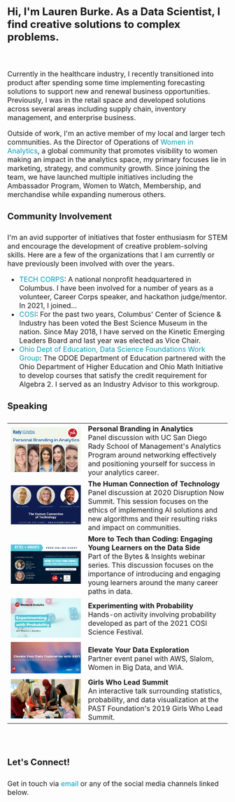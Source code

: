 <h3 style="font-size:24px;">
  Hi, I'm Lauren Burke. As a Data Scientist, I find creative solutions to complex problems.
</h3>

<div style="line-height:20px;"><br></div>

<p style="font-size:16px;">
Currently in the healthcare industry, I recently transitioned into product after spending some time implementing forecasting solutions to support new and renewal business opportunities. Previously, I was in the retail space and developed solutions across several areas including supply chain, inventory management, and enterprise business. 
</p>

<p style="font-size:16px;">
Outside of work, I'm an active member of my local and larger tech communities. As the Director of Operations of <a href="https://womeninanalytics.com" style="text-decoration: none; color:#039fb9">Women in Analytics</a>, a global community that promotes visibility to women making an impact in the analytics space, my primary focuses lie in marketing, strategy, and community growth. Since joining the team, we have launched multiple initiatives including the Ambassador Program, Women to Watch, Membership, and merchandise while expanding numerous others.
</p>

<h4 style="font-size:20px;">
Community Involvement
</h4>

<p style="font-size:16px;"> I'm an avid supporter of initiatives that foster enthusiasm for STEM and encourage the development of creative problem-solving skills. Here are a few of the organizations that I am currently or have previously been involved with over the years. </p>
  
<p style="font-size:16px;">
  <ul style="font-size:16px;">
    <li style="font-size:16px;"><a href="https://techcorps.org/" style="text-decoration: none; color:#039fb9">TECH CORPS</a>: A national nonprofit headquartered in Columbus. I have been involved for a number of years as a volunteer, Career Corps speaker, and hackathon judge/mentor. In 2021, I joined...</li>
    <li style="font-size:16px;"><a href="https://cosi.org/"  style="text-decoration: none; color:#039fb9">COSI</a>: For the past two years, Columbus' Center of Science & Industry has been voted the Best Science Museum in the nation. Since May 2018, I have served on the Kinetic Emerging Leaders Board and last year was elected as Vice Chair.</li>
    <li style="font-size:16px;"><a href="http://education.ohio.gov/Topics/Learning-in-Ohio/Mathematics/Resources-for-Mathematics/Math-Pathways/Data-Science-Foundations"  style="text-decoration: none; color:#039fb9">Ohio Dept of Education, Data Science Foundations Work Group</a>: The ODOE Department of Education partnered with the Ohio Department of Higher Education and Ohio Math Initiative to develop courses that satisfy the credit requirement for Algebra 2. I served as an Industry Advisor to this workgroup.</li>
  </ul>
</p>

<h4 style="font-size:20px;">
Speaking
</h4>


<table style="width:100%; border:none;" cellspacing="10" >
  <tr style="border:none;">
    <td style="width:35%;border:none;font-size:16px;"><img src="assets/images/personal-branding-in-analytics.png"></td>
    <td style="border: none;font-size:16px;"><b>Personal Branding in Analytics</b><br>Panel discussion with UC San Diego Rady School of Management's Analytics Program around networking effectively and positioning yourself for success in your analytics career.</td>
  </tr>
  
  <tr style="border:none;">
    <td style="width:35%;border:none;font-size:16px;"><img src="assets/images/dnsummit.png"></td>
    <td style="border: none;font-size:16px;"><b>The Human Connection of Technology</b> <br> Panel discussion at 2020 Disruption Now Summit. This session focuses on the ethics of implementing AI solutions and new algorithms and their resulting risks and impact on communities.</td>
  </tr>
  
  <tr style="border:none;">
    <td style="width:35%;border:none;font-size:16px;"><img src="assets/images/bi-more-to-tech.png"></td>
    <td style="border: none;font-size:16px;"><b>More to Tech than Coding: Engaging Young Learners on the Data Side</b><br> Part of the Bytes & Insights webinar series. This discussion focuses on the importance of introducing and engaging young learners around the many career paths in data.</td>
  </tr>
  
  <tr style="border:none;">
    <td style="width:35%;border:none;font-size:16px;"><img src="assets/images/cosi-sci-fest.jpg"></td>
    <td style="border:none;font-size:16px;"><b>Experimenting with Probability</b><br> Hands-on activity involving probability developed as part of the 2021 COSI Science Festival.</td>
  </tr>
  
  <tr style="border:none;">
    <td style="width:35%;border:none;font-size:16px;"><img src="assets/images/elevate-your-data-exploration.jpg"></td>
    <td style="border:none;font-size:16px;"><b>Elevate Your Data Exploration</b><br> Partner event panel with AWS, Slalom, Women in Big Data, and WIA.</td>
  </tr>
  
  <tr style="border:none;">
    <td style="width:35%;border:none;font-size:16px;"><img src="assets/images/girls-who-lead_censored.jpg"></td>
      <td style="border:none;font-size:16px;"><b>Girls Who Lead Summit</b><br>An interactive talk surrounding statistics, probability, and data visualization at the PAST Foundation's 2019 Girls Who Lead Summit.</td>
  </tr>
</table>


<br> <br>

<h4 style="font-size:20px;">
Let's Connect!
</h4>
<p style="font-size:16px;">
  Get in touch via <a href="mailto:laurenemilyburke17@gmail.com" style="text-decoration: none; color:#039fb9">email</a> or any of the social media channels linked below.
</p>
